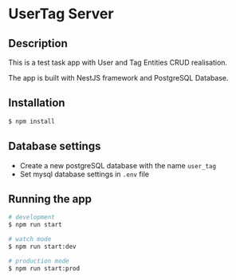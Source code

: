# UserTag Server

## Description

This is a test task app with User and Tag Entities CRUD realisation.

The app is built with NestJS framework and PostgreSQL Database.

## Installation

```bash
$ npm install
```

## Database settings

- Create a new postgreSQL database with the name `user_tag`
- Set mysql database settings in `.env` file

## Running the app

```bash
# development
$ npm run start

# watch mode
$ npm run start:dev

# production mode
$ npm run start:prod
```